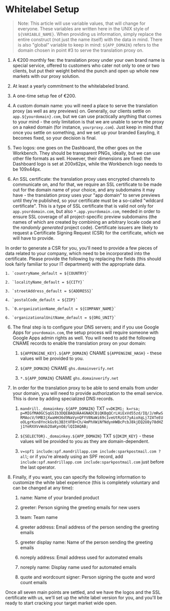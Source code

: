 # Whitelabel Setup

>Note: This article will use variable values, that will change for
>everyone. These variables are written here in the UNIX style of
>`${VARIABLE_NAME}`. When providing us information, simply replace the
>entire construct (not just the name itself) with the data in mind.
>There is also "global" variable to keep in mind: `${APP_DOMAIN}`
>refers to the domain chosen in point #3 to serve the translation proxy on.

1. A €200 monthly fee: the translation proxy under your own brand
   name is special service, offered to customers who cater not only to
   one or two clients, but put their weight behind the punch and open
   up whole new markets with our proxy solution.
   
2. At least a yearly commitment to the whitelabeled brand.

2. A one-time setup fee of €200.

3. A custom domain name: you will need a place to serve the translation proxy (as
   well as any previews) on. Generally, our clients settle on
   `app.${yourdomain}.com`, but we can use practically anything that
   comes to your mind - the only limitation is that we are unable to
   serve the proxy on a naked domain (for instance,
   `yourproxy.com`). Just keep in mind that once you settle on
   something, and we set up your branded Easyling, it becomes fixed,
   so your decision is final.

4. Two logos: one goes on the Dashboard, the other goes on the
   Workbench. They should be transparent PNGs, ideally, but we can use
   other file formats as well. However, their dimensions are fixed:
   the Dashboard logo is set at 200x62px, while the Workbench logo
   needs to be 109x44px.

5. An SSL certificate: the translation proxy uses encrypted channels
   to communicate on, and for that, we require an SSL certificate to
   be made out for the domain name of your choice, and any subdomains
   it may have - the translation proxy uses your "app domain" to serve
   previews until they're published, so your certificate must be a
   so-called "wildcard certificate". This is a type of SSL certificate
   that is valid not only for `app.yourdomain.com`, but also
   `*.app.yourdomain.com`, needed in order to ensure SSL coverage of all
   project-specific preview subdomains (the names of which are created
   by combining an arbitrary locale code and the *randomly
   generated* project code). Certificate issuers are likely to request
   a Certificate Signing Request (CSR) for the certificate, which we
   will have to provide.

In order to generate a CSR for you, you'll need to provide a few
pieces of data related to your company, which need to be incorporated
into the certificate. Please provide the following by replacing the
fields (this should look fairly familiar to your IT department) with
the appropriate data.

	1. `countryName_default = ${COUNTRY}`
    
	2. `localityName_default = ${CITY}`
    
	3. `streetAddress_default = ${ADDRESS}`
    
	4. `postalCode_default = ${ZIP}`
    
	5. `0.organizationName_default = ${COMPANY_NAME}`
    
	6. `organizationalUnitName_default = ${ORG_UNIT}`
    
6. The final step is to configure your DNS servers; and if you use
   Google Apps for `yourdomain.com`, the setup process will require
   someone with Google Apps admin rights as well. You will need to add
   the following CNAME records to enable the translation proxy on your domain:

	1. `${APPENGINE_KEY}.${APP_DOMAIN}` CNAME `${APPENGINE_HASH}` - these values will be provided to you.
    
	2. `${APP_DOMAIN}` CNAME `ghs.domainverify.net`
    
	3. `*.${APP_DOMAIN}` CNAME `ghs.domainverify.net`
    
7. In order for the translation proxy to be able to send emails from under your
   domain, you will need to provide authorization to the email
   service. This is done by adding specialized DNS records.

 	1. `mandrill._domainkey.${APP_DOMAIN}` TXT `v=DKIM1; k=rsa; p=MIGfMA0GCSqGSIb3DQEBAQUAA4GNADCBiQKBgQCrLHiExVd55zd/IQ/J/mRwSRMAocV/hMB3jXwaHH36d9NaVynQFYV8NaWi69c1veUtRzGt7yAioXqLj7Z4TeEUoOLgrKsn8YnckGs9i3B3tVFB+Ch/4mPhXWiNfNdynHWBcPcbJ8kjEQ2U8y78dHZj1YeRXXVvWob2OaKynO8/lQIDAQAB;`
    
	2. `${SELECTOR}._domainkey.${APP_DOMAIN}` TXT `${DKIM_KEY}` - these values will be provided to you as they are domain-dependent.
    
	3. `v=spf1 include:spf.mandrillapp.com include:sparkpostmail.com ?all`; or if you're already using an SPF record, add `include:spf.mandrillapp.com include:sparkpostmail.com` just before the last operator.
    
8. Finally, if you want, you can specify the following information to
   customize the white label experience (this is completely voluntary
   and can be changed at any time):

	1. name: Name of your branded product
    
	2. greeter: Person signing the greeting emails for new users
    
	3. team: Team name
    
	4. greeter address: Email address of the person sending the greeting emails
    
	5. greeter display name: Name of the person sending the greeting emails
    
	6. noreply address: Email address used for automated emails
    
	7. noreply name: Display name used for automated emails
    
	8. quote and wordcount signer: Person signing the quote and word count emails

Once all seven main points are settled, and we have the logos and the
SSL certificate with us, we'll set up the white label version for you,
and you'll be ready to start cracking your target market wide open.



